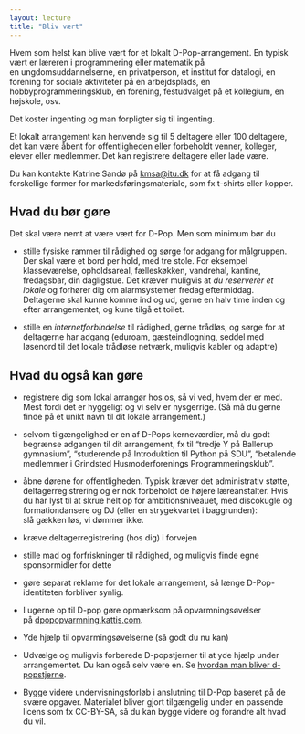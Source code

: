 ```yaml
---
layout: lecture
title: "Bliv vært"
---
```



Hvem som helst kan blive vært for et lokalt D-Pop-arrangement.
En typisk vært er læreren i programmering eller matematik på en ungdomsuddannelserne, en privatperson, et institut for datalogi, en forening for sociale aktiviteter på en arbejdsplads, en hobbyprogrammeringsklub, en forening, festudvalget på et kollegium, en højskole, osv.

Det koster ingenting og man forpligter sig til ingenting.

Et lokalt arrangement kan henvende sig til  5 deltagere eller 100 deltagere, det kan være åbent for offentligheden eller forbeholdt venner, kolleger, elever eller medlemmer. Det kan registrere deltagere eller lade være. 

Du kan kontakte Katrine Sandø på kmsa@itu.dk for at få adgang til forskellige former for markedsføringsmateriale, som fx t-shirts eller kopper.

## Hvad du bør gøre

Det skal være nemt at være vært for D-Pop.
Men som minimum bør du

* stille fysiske rammer  til rådighed og sørge for adgang for målgruppen. Der skal være et bord per hold, med tre stole. For eksempel klasseværelse, opholdsareal, fælleskøkken, vandrehal, kantine, fredagsbar, din dagligstue.
Det kræver muligvis at *du reserverer et lokale* og forhører dig om alarmsystemer fredag eftermiddag.
Deltagerne skal kunne komme ind og ud, gerne en halv time inden og efter arrangementet, og kune tilgå et toilet.

* stille en *internetforbindelse* til rådighed, gerne trådløs, og sørge for at deltagerne har adgang (eduroam, gæsteindlogning, seddel med løsenord til det lokale trådløse netværk, muligvis kabler og adaptre)


## Hvad du også kan gøre


* registrere dig som lokal arrangør hos os, så vi ved, hvem der er med. Mest fordi det er hyggeligt og vi selv er nysgerrige. (Så må du gerne finde på et unikt navn til dit lokale arrangement.)

* selvom tilgængelighed er en af D-Pops kerneværdier, må du godt begrænse adgangen til dit arrangement, fx til “tredje Y på Ballerup gymnasium”, “studerende på Introduktion til Python  på SDU”, “betalende medlemmer i Grindsted Husmoderforenings Programmeringsklub”.

* åbne dørene for offentligheden. Typisk kræver det administrativ støtte, deltagerregistrering og er nok forbeholdt de højere læreanstalter. Hvis du har lyst til at skrue helt op for ambitionsniveauet, med discokugle og formationdansere og DJ (eller en strygekvartet i baggrunden): slå gækken løs, vi dømmer ikke.

* kræve deltagerregistrering (hos dig) i forvejen

* stille mad og forfriskninger til rådighed, og muligvis finde egne sponsormidler for dette

* gøre separat reklame for det lokale arrangement, så længe D-Pop-identiteten forbliver synlig.

* I ugerne op til D-pop gøre opmærksom på opvarmningsøvelser på [dpopopvarmning.kattis.com](https://dpopopvarmning.kattis.com).

* Yde hjælp til opvarmingsøvelserne (så godt du nu kan)

* Udvælge og muligvis forberede D-popstjerner til at yde hjælp under arrangementet. Du kan også selv være en. Se [hvordan man bliver d-popstjerne](/stjerne/).

* Bygge videre undervisningsforløb i anslutning til D-Pop baseret på de svære opgaver. Materialet bliver gjort tilgængelig under en passende licens som fx CC-BY-SA, så du kan bygge videre og forandre alt hvad du vil.
